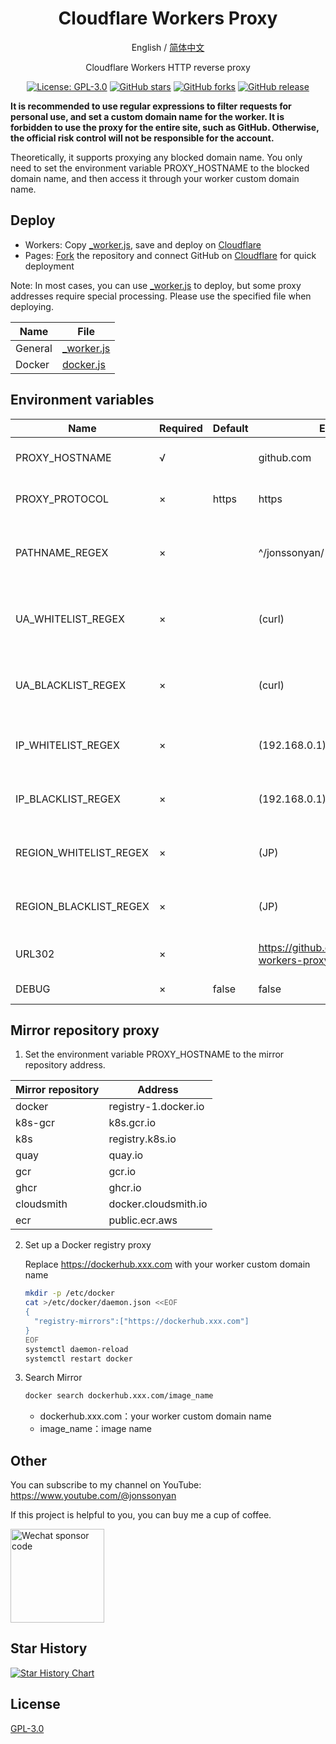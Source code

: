 <div align="center">

<h1 align="center">Cloudflare Workers Proxy</h1>

English / [简体中文](README.md)

Cloudflare Workers HTTP reverse proxy

<p>
<a href="https://www.gnu.org/licenses/gpl-3.0.html"><img src="https://img.shields.io/github/license/jonssonyan/cf-workers-proxy" alt="License: GPL-3.0"></a>
<a href="https://github.com/jonssonyan/cf-workers-proxy/stargazers"><img src="https://img.shields.io/github/stars/jonssonyan/cf-workers-proxy" alt="GitHub stars"></a>
<a href="https://github.com/jonssonyan/cf-workers-proxy/forks"><img src="https://img.shields.io/github/forks/jonssonyan/cf-workers-proxy" alt="GitHub forks"></a>
<a href="https://github.com/jonssonyan/cf-workers-proxy/releases"><img src="https://img.shields.io/github/v/release/jonssonyan/cf-workers-proxy" alt="GitHub release"></a>
</p>

</div>

**It is recommended to use regular expressions to filter requests for personal use, and set a custom domain name for the worker. It
is forbidden to use the proxy for the entire site, such as GitHub. Otherwise, the official risk control will not be
responsible for the account.**

Theoretically, it supports proxying any blocked domain name. You only need to set the environment variable
PROXY_HOSTNAME to the blocked domain name, and then access it through your worker custom domain name.

## Deploy

- Workers: Copy [_worker.js](_worker.js), save and deploy on [Cloudflare](https://www.cloudflare.com)
- Pages: [Fork](https://github.com/jonssonyan/cf-workers-proxy/fork) the repository and connect GitHub
  on [Cloudflare](https://www.cloudflare.com) for quick deployment

Note: In most cases, you can use [_worker.js](_worker.js) to deploy, but some proxy addresses require special
processing. Please use the specified file when deploying.

| Name    | File                     |
|---------|--------------------------|
| General | [_worker.js](_worker.js) |
| Docker  | [docker.js](docker.js)   |

## Environment variables

| Name                   | Required | Default | Example                                        | Remark                                      |
|------------------------|----------|---------|------------------------------------------------|---------------------------------------------|
| PROXY_HOSTNAME         | √        |         | github.com                                     | Proxy address hostname                      |
| PROXY_PROTOCOL         | ×        | https   | https                                          | Proxy address protocol                      |
| PATHNAME_REGEX         | ×        |         | ^/jonssonyan/                                  | Regular expression for proxy address path   |
| UA_WHITELIST_REGEX     | ×        |         | (curl)                                         | Regular expression for User-Agent whitelist |
| UA_BLACKLIST_REGEX     | ×        |         | (curl)                                         | Regular expression for User-Agent blacklist |
| IP_WHITELIST_REGEX     | ×        |         | (192.168.0.1)                                  | Regular expression for IP whitelist         |
| IP_BLACKLIST_REGEX     | ×        |         | (192.168.0.1)                                  | Regular expression for IP blacklist         |
| REGION_WHITELIST_REGEX | ×        |         | (JP)                                           | Regular expression for region whitelist     |
| REGION_BLACKLIST_REGEX | ×        |         | (JP)                                           | Regular expression for region blacklist     |
| URL302                 | ×        |         | https://github.com/jonssonyan/cf-workers-proxy | 302 Redirect address                        |
| DEBUG                  | ×        | false   | false                                          | Enable DEBUG                                |

## Mirror repository proxy

1. Set the environment variable PROXY_HOSTNAME to the mirror repository address.

| Mirror repository | Address              |     
|-------------------|----------------------|
| docker            | registry-1.docker.io |   
| k8s-gcr           | k8s.gcr.io           |   
| k8s               | registry.k8s.io      |    
| quay              | quay.io              |   
| gcr               | gcr.io               |  
| ghcr              | ghcr.io              |   
| cloudsmith        | docker.cloudsmith.io |   
| ecr               | public.ecr.aws       |  

2. Set up a Docker registry proxy

   Replace https://dockerhub.xxx.com with your worker custom domain name

   ```bash
   mkdir -p /etc/docker
   cat >/etc/docker/daemon.json <<EOF
   {
     "registry-mirrors":["https://dockerhub.xxx.com"]
   }
   EOF
   systemctl daemon-reload
   systemctl restart docker
   ```

3. Search Mirror

   ```bash
   docker search dockerhub.xxx.com/image_name
   ```

   - dockerhub.xxx.com：your worker custom domain name
   - image_name：image name

## Other

You can subscribe to my channel on YouTube: https://www.youtube.com/@jonssonyan

If this project is helpful to you, you can buy me a cup of coffee.

<img src="https://github.com/jonssonyan/install-script/assets/46235235/cce90c48-27d3-492c-af3e-468b656bdd06" width="150" alt="Wechat sponsor code" title="Wechat sponsor code"/>

## Star History

[![Star History Chart](https://api.star-history.com/svg?repos=jonssonyan/cf-workers-proxy&type=Date)](https://star-history.com/#jonssonyan/cf-workers-proxy&Date)

## License

[GPL-3.0](LICENSE)